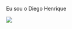 Eu sou o Diego Henrique



<img src="https://img.shields.io/badge/JavaScript-F7DF1E?style=for-the-badge&logo=javascript&logoColor=black"/>
